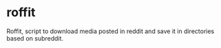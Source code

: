 # roffit
Roffit, script to download media posted in reddit and save it in directories based on subreddit.
